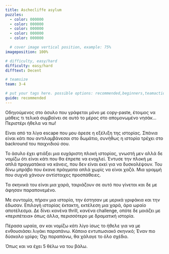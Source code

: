 ```yaml
---
title: Aschecliffe asylum
puzzles:
  - color: 000000
  - color: 000000
  - color: 000000
  - color: 000000
  - color: 000000

  # cover image vertical position, example: 75%
imageposition: 100%

# difficulty, easy/hard
difficulty: easy/hard
difftext: Decent

# teamsize
team: 3-4

# put your tags here. possible options: recommended,beginners,teamaction,duet
guide: recommended
---
```


Οδηγούμενος στο άσυλο που γράφεται μόνο με copy-paste, έτοιμος να μάθεις τι τελικά συμβαίνει σε αυτό το μέρος στο απομονωμένο νησάκ… Περιστέρι ήθελα να πω!

Είναι από τα λίγα escape που μου άρεσε η εξέλιξη της ιστορίας. Σπάνια είναι κάτι που αντιλαμβάνεσαι στο δωμάτιο, συνήθως η ιστορία τρέχει στο backround του παιχνιδιού σου.

Το άσυλο έχει φτιάξει μια ευχάριστη πλοκή ιστορίας, γνωστή μεν αλλά δε νομίζω ότι είναι κάτι που θα έπρεπε να ενοχλεί. Έντυσε την πλοκή με απλά πραγματάκια να κάνεις, που
δεν είναι εκεί για να δυσκολέψουν. Του δίνω μπράβο που έκανε πράγματα απλά χωρίς να είναι χαζά. Μια γραμμή που συχνά χάνουν αντίστοιχες προσπάθειες.

Τα σκηνικά του είναι μια χαρά, ταιριάζουν σε αυτό που γίνεται και δε με άφησαν παραπονεμένο.

Με συντομία, πήραν μια ιστορία, την έστησαν με μερικά γριφάκια και την έδωσαν. Επιλογή ιστορίας έκτακτη, εκτέλεση μια χαρά, άρα ωραίο αποτέλεσμα. Δε δίνει κανένα thrill,
κανένα challenge, οπότε δε μοιάζει με «περιπέτεια» όπως άλλα, περισσότερο με δραματική ιστορία.

Πέρασα ωραία, αν και νομίζω κάτι λίγο ίσως το ήθελε για να με ενθουσιάσει λιγάκι παραπάνω. Κάποιο εντυπωσιακό σκηνικό; Έναν πιο δύσκολο γρίφο; Όχι παραπάνω, θα χάλαγε
το όλο σχέδιο.

Όπως και να έχει 5 θέλω να του βάλω.
